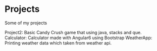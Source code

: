 # Projects
Some of my projects

Project2: Basic Candy Crush game that using java, stacks and que.
Calculator: Calculator made with Angular6 using Bootstrap
WeatherApp: Printing weather data which taken from weather api.
